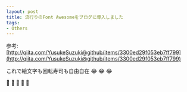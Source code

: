 ```yaml
---
layout: post
title: 流行りのFont Awesomeをブログに導入しました
tags:
- Others
---
```


参考:
[http://qiita.com/YusukeSuzuki@github/items/3300ed29f053eb7ff799](http://qiita.com/YusukeSuzuki@github/items/3300ed29f053eb7ff799)

これで絵文字も回転寿司も自由自在 :joy: :joy: :joy:

<p><span class="fa fa-spin"><i class="fa fa-bug fa-5x" aria-hidden="true"></i><span class="fa fa-spin"><i class="fa fa-bug fa-5x" aria-hidden="true"></i><span class="fa fa-spin"><i class="fa fa-bug fa-5x" aria-hidden="true"></i><span class="fa fa-spin"><i class="fa fa-bug fa-5x" aria-hidden="true"></i><span class="fa fa-spin"><i class="fa fa-bug fa-5x" aria-hidden="true"></i><span class="fa fa-spin"><i class="fa fa-bug fa-5x" aria-hidden="true"></i><span class="fa fa-spin"><i class="fa fa-bug fa-5x" aria-hidden="true"></i><span class="fa fa-spin"><i class="fa fa-bug fa-5x" aria-hidden="true"></i><span class="fa fa-spin"><i class="fa fa-bug fa-5x" aria-hidden="true"></i><span class="fa fa-spin"><i class="fa fa-bug fa-5x" aria-hidden="true"></i></span></span></span></span></span></span></span></span></span></span></p>

<span class="fa fa-spin">:sushi:</span>
<span class="fa fa-spin">:sushi:</span>
<span class="fa fa-spin">:sushi:</span>
<span class="fa fa-spin">:sushi:</span>
<span class="fa fa-spin">:sushi:</span>

<style>
 .fa-spin img.emoji {
   width: 100px;
   height: 100px;
 }
</style>

